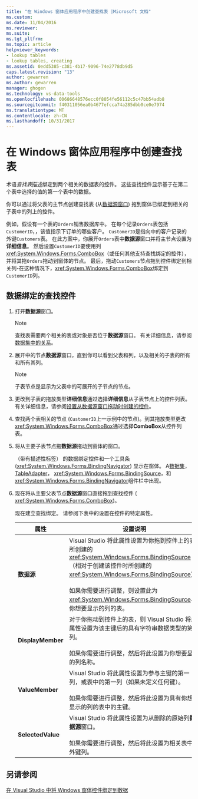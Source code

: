 ```yaml
---
title: "在 Windows 窗体应用程序中创建查找表 |Microsoft 文档"
ms.custom: 
ms.date: 11/04/2016
ms.reviewer: 
ms.suite: 
ms.tgt_pltfrm: 
ms.topic: article
helpviewer_keywords:
- lookup tables
- lookup tables, creating
ms.assetid: 0edd5385-c381-4b17-9096-74e2778db9d5
caps.latest.revision: "13"
author: gewarren
ms.author: gewarren
manager: ghogen
ms.technology: vs-data-tools
ms.openlocfilehash: 00686648576ecc0f8054fe56112c5c47bb54adb8
ms.sourcegitcommit: f40311056ea0b4677efcca74a285dbb0ce0e7974
ms.translationtype: MT
ms.contentlocale: zh-CN
ms.lasthandoff: 10/31/2017
---
```

# <a name="create-lookup-tables-in-windows-forms-applications"></a>在 Windows 窗体应用程序中创建查找表
术语*查找表*描述绑定到两个相关的数据表的控件。 这些查找控件显示基于在第二个表中选择的值的第一个表中的数据。  
  
 你可以通过将父表的主节点创建查找表 (从[数据源窗口](add-new-data-sources.md)) 拖到窗体已绑定到相关的子表中的列上的控件。  
  
 例如，假设有一个表的`Orders`销售数据库中。 在每个记录`Orders`表包括`CustomerID`，，该值指示下订单的哪些客户。 `CustomerID`是指向中的客户记录的外键`Customers`表。 在此方案中，你展开`Orders`表中**数据源**窗口并将主节点设置为**详细信息**。 然后设置`CustomerID`要使用列<xref:System.Windows.Forms.ComboBox>（或任何其他支持查找绑定的控件），并将其拖`Orders`拖动到窗体的节点。 最后，拖动`Customers`节点拖到控件绑定到相关列-在这种情况下，<xref:System.Windows.Forms.ComboBox>绑定到`CustomerID`列。  
  
## <a name="to-databind-a-lookup-control"></a>数据绑定的查找控件  
  
1.  打开**数据源**窗口。  
  
    > [!NOTE]
    >  查找表需要两个相关的表或对象是否位于**数据源**窗口。 有关详细信息，请参阅[数据集中的关系](relationships-in-datasets.md)。  
  
2.  展开中的节点**数据源**窗口，直到你可以看到父表和列，以及相关的子表的所有和所有其列。  
  
    > [!NOTE]
    >  子表节点是显示为父表中的可展开的子节点的节点。  
  
3.  更改到子表的拖放类型**详细信息**通过选择**详细信息**从子表节点上的控件列表。 有关详细信息，请参阅[设置从数据源窗口拖动时创建的控件](../data-tools/set-the-control-to-be-created-when-dragging-from-the-data-sources-window.md)。  
  
4.  查找两个表相关的节点 (`CustomerID`上一示例中的节点)。到其拖放类型更改<xref:System.Windows.Forms.ComboBox>通过选择**ComboBox**从控件列表。  
  
5.  将从主要子表节点拖**数据源**拖动到窗体的窗口。  
  
     （带有描述性标签） 的数据绑定控件和一个工具条 (<xref:System.Windows.Forms.BindingNavigator>) 显示在窗体。 A[数据集](../data-tools/dataset-tools-in-visual-studio.md)， [TableAdapter](../data-tools/create-and-configure-tableadapters.md)， <xref:System.Windows.Forms.BindingSource>，和<xref:System.Windows.Forms.BindingNavigator>组件栏中出现。  
  
6.  现在将从主要父表节点**数据源**窗口直接拖到查找控件 ( <xref:System.Windows.Forms.ComboBox>)。  
  
     现在建立查找绑定。 请参阅下表中的设置在控件的特定属性。  
  
    |属性|设置说明|  
    |--------------|----------------------------|  
    |**数据源**|Visual Studio 将此属性设置为你拖到控件上的表所创建的 <xref:System.Windows.Forms.BindingSource>（相对于创建该控件时所创建的 <xref:System.Windows.Forms.BindingSource>）。<br /><br /> 如果你需要进行调整，则设置此为<xref:System.Windows.Forms.BindingSource>与你想要显示的列的表。|  
    |**DisplayMember**|对于你拖动到控件上的表，则 Visual Studio 将此属性设置为该主键后的具有字符串数据类型的第一列。<br /><br /> 如果你需要进行调整，然后将此设置为你想要显示的列名称。|  
    |**ValueMember**|Visual Studio 将此属性设置为参与主键的第一列，或表中的第一列（如果未定义任何键）。<br /><br /> 如果你需要进行调整，然后将此设置为具有你想要显示的列的表中的主键。|  
    |**SelectedValue**|Visual Studio 将此属性设置为从删除的原始列**数据源**窗口。<br /><br /> 如果你需要进行调整，然后将此设置为相关表中的外键列。|  
  
## <a name="see-also"></a>另请参阅  
 [在 Visual Studio 中将 Windows 窗体控件绑定到数据](../data-tools/bind-windows-forms-controls-to-data-in-visual-studio.md)
